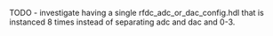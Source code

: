 TODO - investigate having a single rfdc_adc_or_dac_config.hdl that is instanced 8 times instead of separating adc and dac and 0-3.
